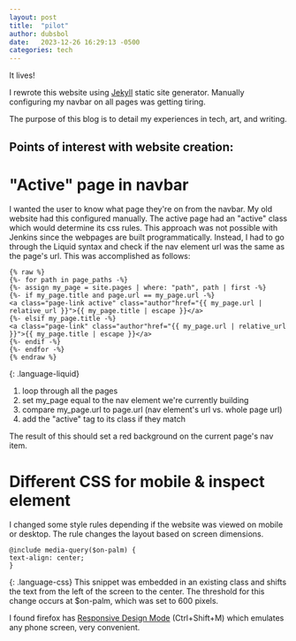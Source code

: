 ```yaml
---
layout: post
title:  "pilot"
author: dubsbol
date:   2023-12-26 16:29:13 -0500
categories: tech
---
```


It lives!

I rewrote this website using [Jekyll](https://jekyllrb.com/) static site generator. Manually configuring my navbar on all pages was getting tiring. 

The purpose of this blog is to detail my experiences in tech, art, and writing.

Points of interest with website creation:
---

"Active" page in navbar
===

I wanted the user to know what page they're on from the navbar. My old website had this configured manually. The active page had an "active" class which would determine its css rules. This approach was not possible with Jenkins since the webpages are built programmatically. Instead, I had to go through the Liquid syntax and check if the nav element url was the same as the page's url. This was accomplished as follows:
~~~
{% raw %}
{%- for path in page_paths -%}
{%- assign my_page = site.pages | where: "path", path | first -%}
{%- if my_page.title and page.url == my_page.url -%}
<a class="page-link active" class="author"href="{{ my_page.url | relative_url }}">{{ my_page.title | escape }}</a>
{%- elsif my_page.title -%}
<a class="page-link" class="author"href="{{ my_page.url | relative_url }}">{{ my_page.title | escape }}</a>
{%- endif -%}
{%- endfor -%}
{% endraw %}
~~~
{: .language-liquid}
1. loop through all the pages
2. set my_page equal to the nav element we're currently building
3. compare my_page.url to page.url (nav element's url vs. whole page url)
4. add the "active" tag to its class if they match

The result of this should set a red background on the current page's nav item.

Different CSS for mobile & inspect element
===

I changed some style rules depending if the website was viewed on mobile or desktop. The rule changes the layout based on screen dimensions. 

~~~
@include media-query($on-palm) {
text-align: center;
}
~~~
{: .language-css}
This snippet was embedded in an existing class and shifts the text from the left of the screen to the center. The threshold for this change occurs at $on-palm, which was set to 600 pixels.

I found firefox has [Responsive Design Mode](https://firefox-source-docs.mozilla.org/devtools-user/responsive_design_mode/) (Ctrl+Shift+M) which emulates any phone screen, very convenient.